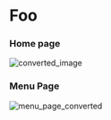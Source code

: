 # Foo

### Home page

![converted_image](https://github.com/user-attachments/assets/1015cf4d-bac1-4681-be4a-49a25c6db110)

### Menu Page
![menu_page_converted](https://github.com/user-attachments/assets/09c29a5e-0f83-452a-bfb5-cfaf3ef7778c)


